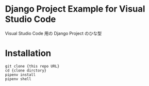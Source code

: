 # Django Project Example for Visual Studio Code

Visual Studio Code 用の Django Project のひな型

# Installation

    git clone {this repo URL}
    cd {clone dirctory}
    pipenv install
    pipenv shell
